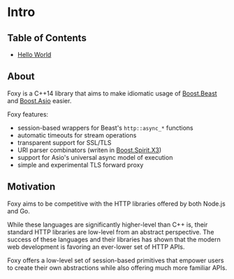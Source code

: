 # Intro

## Table of Contents

* [Hello World](./hello-world.md#Hello-World)

## About

Foxy is a C++14 library that aims to make idiomatic usage of
[Boost.Beast](https://www.boost.org/doc/libs/release/libs/beast/doc/html/index.html)
and [Boost.Asio](https://www.boost.org/doc/libs/release/doc/html/boost_asio.html)
easier.

Foxy features:
* session-based wrappers for Beast's `http::async_*` functions
* automatic timeouts for stream operations
* transparent support for SSL/TLS
* URI parser combinators (writen in
[Boost.Spirit.X3](https://www.boost.org/doc/libs/release/libs/spirit/doc/x3/html/index.html))
* support for Asio's universal async model of execution
* simple and experimental TLS forward proxy

## Motivation

Foxy aims to be competitive with the HTTP libraries offered by both Node.js and Go.

While these languages are significantly higher-level than C++ is, their standard HTTP libraries are
low-level from an abstract perspective. The success of these languages and their libraries has shown
that the modern web  development is favoring an ever-lower set of HTTP APIs.

Foxy offers a low-level set of session-based primitives that empower users to create their own
abstractions while also offering much more familiar APIs.
